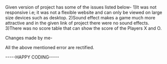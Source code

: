 Given version of project has some of the issues listed below-
1)It was not responsive i.e; it was not a flexible website and can only be viewed on large size devices such as desktop.
2)Sound effect makes a game much more attractive and in the given link of project there were no sound effects.
3)There was no score table that can show the score of the Players X and O.

Changes made by me-

All the above mentioned error are rectified.


-----HAPPY CODING-----
